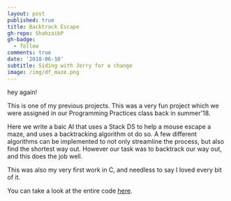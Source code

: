 ```yaml
---
layout: post
published: true
title: Backtrack Escape
gh-repo: ShahzaibP
gh-badge:
  - follow
comments: true
date: '2018-06-10'
subtitle: Siding with Jerry for a change
image: /img/df_maze.png
---
```

hey again!

This is one of my previous projects. This was a very fun project which we were assigned in our Programming Practices class back in summer'18.

Here we write a baic AI that uses a Stack DS to help a mouse escape a maze, and uses a backtracking algorithm ot do so. A few different algorithms can be implemented to not only streamline the process, but also find the shortest way out. However our task was to backtrack our way out, and this does the job well.

This was also my very first work in C, and needless to say I loved every bit of it.

You can take a look at the entire code [here](https://github.com/ShahzaibP/backtracking_escape).
